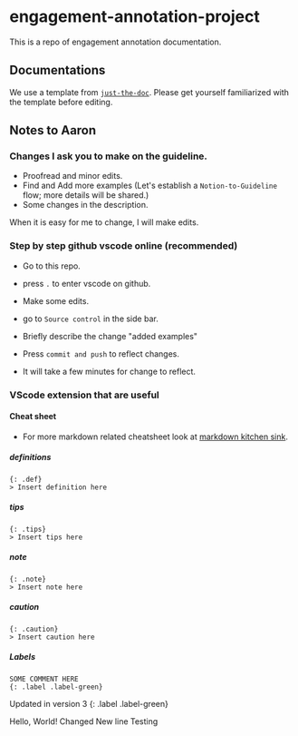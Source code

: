 # engagement-annotation-project

This is a repo of engagement annotation documentation.

## Documentations

We use a template from [`just-the-doc`](https://just-the-docs.github.io/just-the-docs/). Please get yourself familiarized with the template before editing.



## Notes to Aaron

### Changes I ask you to make on the guideline.

- Proofread and minor edits.
- Find and Add more examples (Let's establish a `Notion-to-Guideline` flow; more details will be shared.)
- Some changes in the description.

When it is easy for me to change, I will make edits.


### Step by step github vscode online (recommended)

- Go to this repo.
- press `.` to enter vscode on github.

- Make some edits.
- go to `Source control` in the side bar.
- Briefly describe the change "added examples"
- Press `commit and push` to reflect changes.
- It will take a few minutes for change to reflect.


### VScode extension that are useful



#### Cheat sheet

- For more markdown related cheatsheet look at [markdown kitchen sink](https://github.com/just-the-docs/just-the-docs/blob/main/docs/index-test.md).




##### definitions
```
{: .def}
> Insert definition here
```

##### tips
```
{: .tips}
> Insert tips here
```

##### note
```
{: .note}
> Insert note here
```

##### caution
```
{: .caution}
> Insert caution here
```

##### Labels

```
SOME COMMENT HERE
{: .label .label-green}
```

Updated in version 3
{: .label .label-green}

Hello, World! Changed
New line
Testing